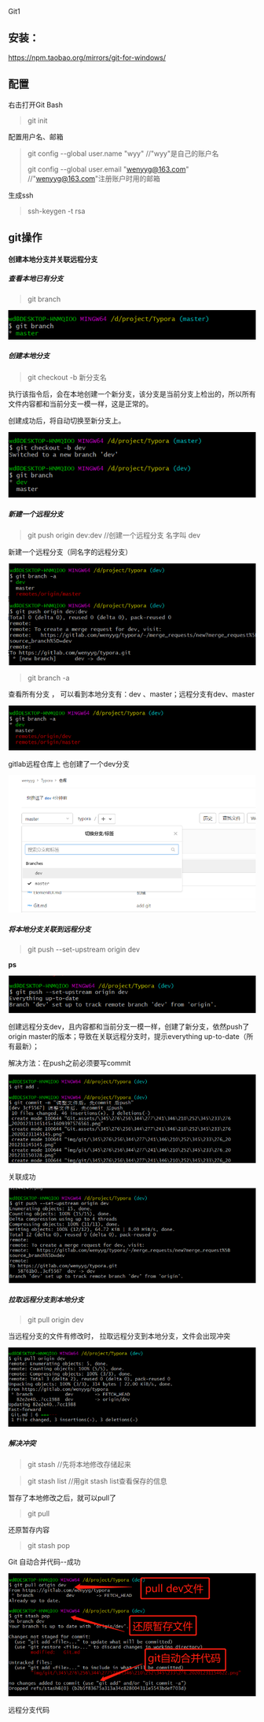 Git1

## 安装：

https://npm.taobao.org/mirrors/git-for-windows/



## 配置

右击打开Git Bash

> git init

配置用户名、邮箱

> git config --global  user.name "wyy"     //"wyy"是自己的账户名
>
> git config --global user.email "wenyyg@163.com"   //"wenyyg@163.com"注册账户时用的邮箱

生成ssh

> ssh-keygen -t rsa



## git操作

#### 创建本地分支并关联远程分支

##### 查看本地已有分支

> git branch

![](img/git/微信截图_20201231145145.png)

##### 创建本地分支

> git checkout -b 新分支名

执行该指令后，会在本地创建一个新分支，该分支是当前分支上检出的，所以所有文件内容都和当前分支一模一样，这是正常的。

创建成功后，将自动切换至新分支上。

![](img/git/微信截图_20201231150328.png)

##### 新建一个远程分支

> git push origin dev:dev        //创建一个远程分支 名字叫 dev

新建一个远程分支（同名字的远程分支）

![](img/git/微信截图_20201231150941.png)

> git branch -a                      

查看所有分支 ， 可以看到本地分支有：dev 、master；远程分支有dev、master

![](img/git/微信截图_20201231150955.png)

gitlab远程仓库上  也创建了一个dev分支

![](img/git/微信截图_20201231151349.png)



##### 将本地分支关联到远程分支

> git push --set-upstream origin dev

**ps**

![](img/git/微信截图_20201231152058.png)

创建远程分支dev，且内容都和当前分支一模一样，创建了新分支，依然push了origin master的版本；导致在关联远程分支时，提示everything up-to-date（所有最新）；

解决方法：在push之前必须要写commit

![](img/git/微信截图_20201231152857.png)

关联成功

![](img/git/微信截图_20201231153023.png)



##### 拉取远程分支到本地分支

> git pull origin dev

当远程分支的文件有修改时， 拉取远程分支到本地分支，文件会出现冲突

![](img/git/微信截图_20201231154622.png)



##### 解决冲突

> git stash                //先将本地修改存储起来

> git stash list         //用git stash list查看保存的信息

暂存了本地修改之后，就可以pull了

> git pull

还原暂存内容

> git stash pop

Git 自动合并代码--成功

![](img/git/微信截图_20201231155902.png)

远程分支代码
